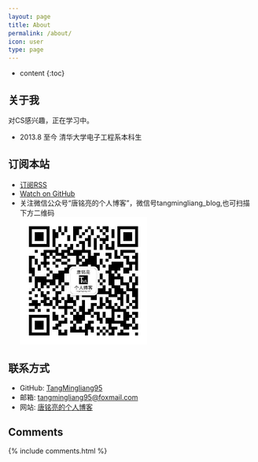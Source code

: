 ```yaml
---
layout: page
title: About
permalink: /about/
icon: user
type: page
---
```


* content
{:toc}

## 关于我

对CS感兴趣，正在学习中。

- 2013.8 至今 清华大学电子工程系本科生

## 订阅本站

- [订阅RSS](https://tangmingliang.com/feed.xml)
- [Watch on GitHub](https://github.com/TangMingliang95/TangMingliang95.github.io)
- 关注微信公众号“唐铭亮的个人博客”，微信号tangmingliang_blog,也可扫描下方二维码  
![唐铭亮的个人博客 微信公众号](/img/wechat_public_number_QRcode.jpg)

## 联系方式

- GitHub: [TangMingliang95](https://github.com/TangMingliang95)  
- 邮箱: [tangmingliang95@foxmail.com](mailto:tangmingliang95@foxmail.com)
- 网站: [唐铭亮的个人博客](https://tangmingliang.com)

## Comments

{% include comments.html %}
